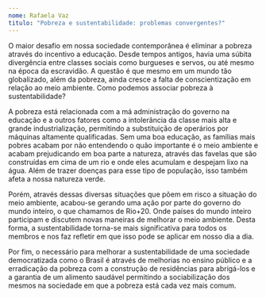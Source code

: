 ```yaml
---
nome: Rafaela Vaz
titulo: "Pobreza e sustentabilidade: problemas convergentes?"
---
```


O maior desafio em nossa sociedade contemporânea é eliminar a pobreza através do incentivo a educação. Desde tempos antigos, havia uma súbita divergência entre classes sociais como burgueses e servos, ou até mesmo na época da escravidão. A questão é que mesmo em um mundo tão globalizado, além  da pobreza, ainda cresce a falta de conscientização em relação ao meio ambiente. Como podemos associar pobreza à sustentabilidade?

A pobreza está relacionada com a má administração do governo na educação e a outros fatores como a intolerância da classe mais alta e grande industrialização, permitindo a substituição de operários por máquinas altamente qualificadas. Sem uma boa educação, as famílias mais pobres acabam por não entendendo o quão importante é o meio ambiente e acabam prejudicando em boa parte a natureza, através das favelas que são construídas em cima de um rio e onde eles acumulam e despejam lixo na água. Além de trazer doenças para esse tipo de população, isso também afeta a nossa natureza verde.

Porém, através dessas diversas situações que põem em risco a situação do meio ambiente, acabou-se gerando uma ação por parte do governo do mundo inteiro, o que chamamos de Rio+20. Onde países do mundo inteiro participam e discutem novas maneiras de melhorar o meio ambiente. Desta forma, a sustentabilidade torna-se mais significativa para todos os membros e nos faz refletir em que isso pode se aplicar em nosso dia a dia.

Por fim, o necessário para melhorar a sustentabilidade de uma sociedade democratizada como o Brasil é através de melhorias no ensino público e a erradicação da pobreza com a construção de residências para abrigá-los e a garantia de um alimento saudável permitindo a sociabilização dos mesmos na sociedade em que a pobreza está cada vez mais comum.
